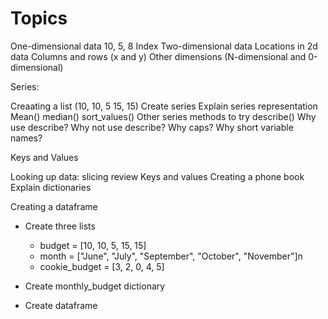 
# Topics

One-dimensional data
10, 5, 8
Index
Two-dimensional data
Locations in 2d data
Columns and rows (x and y)
Other dimensions (N-dimensional and 0-dimensional)

Series:

Creaating a list (10, 10, 5 15, 15)
Create series
Explain series representation
Mean()
median()
sort_values()
Other series methods to try
describe()
Why use describe? Why not use describe?
Why caps?
Why short variable names?

Keys and Values

Looking up data: slicing review
Keys and values
Creating a phone book
Explain dictionaries


Creating a dataframe

- Create three lists

	- budget = [10, 10, 5, 15, 15]
	- month = ["June", "July", "September", "October", "November"]n
	- cookie_budget = [3, 2, 0, 4, 5]
	
- Create monthly_budget dictionary
- Create dataframe


